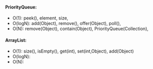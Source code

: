 #### PriorityQueue:
-  O(1): peek(), element, size,
-  O(logN): add(Object), remove(), offer(Object), poll(),
-  O(N): remove(Object), contain(Object), PriorityQueue(Collection),

#### ArrayList:
- O(1): size(), isEmpty(), get(int), set(int,Object), add(Object)
- O(logN):
- O(N):